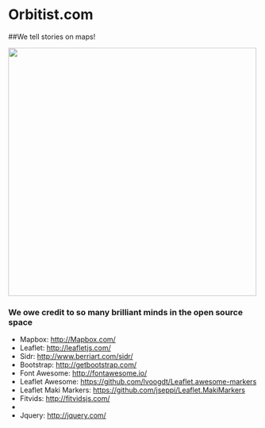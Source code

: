 Orbitist.com
==================
##We tell stories on maps!

<img width="500" height="500" src="http://orbitist.s3.amazonaws.com/2014/05_about-orbitist/orbitist_illustration.jpg">

### We owe credit to so many brilliant minds in the open source space
* Mapbox: http://Mapbox.com/
* Leaflet: http://leafletjs.com/
* Sidr: http://www.berriart.com/sidr/
* Bootstrap: http://getbootstrap.com/
* Font Awesome: http://fontawesome.io/
* Leaflet Awesome: https://github.com/lvoogdt/Leaflet.awesome-markers
* Leaflet Maki Markers: https://github.com/jseppi/Leaflet.MakiMarkers
* Fitvids: http://fitvidsjs.com/
* 
* Jquery: http://jquery.com/

